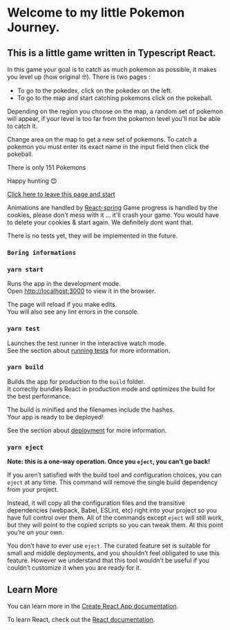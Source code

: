 # Welcome to my little Pokemon Journey.

## This is a little game written in Typescript React.

In this game your goal is to catch as much pokemon as possible, it makes you level up (how original 🤓).
There is two pages :
- To go to the pokedex, click on the pokedex on the left.
- To go to the map and start catching pokemons click on the pokeball.

Depending on the region you choose on the map, a random set of pokemon will appear, if your level is too far from the pokemon level you'll not be able to catch it.

Change area on the map to get a new set of pokemons.
To catch a pokemon you must enter its exact name in the input field then click the pokeball.

There is only 151 Pokemons

Happy hunting 😊


[Click here to leave this page and start](https://know-your-pokemons.netlify.app)


Animations are handled by [React-spring](https://react-spring.io/)
Game progress is handled by the cookies, please don't mess with it ... it'll crash your game. You would have to delete your cookies & start again.
We definitely dont want that.

There is no tests yet, they will be implemented in the future.


### `Boring informations`


### `yarn start`

Runs the app in the development mode.\
Open [http://localhost:3000](http://localhost:3000) to view it in the browser.

The page will reload if you make edits.\
You will also see any lint errors in the console.

### `yarn test`

Launches the test runner in the interactive watch mode.\
See the section about [running tests](https://facebook.github.io/create-react-app/docs/running-tests) for more information.

### `yarn build`

Builds the app for production to the `build` folder.\
It correctly bundles React in production mode and optimizes the build for the best performance.

The build is minified and the filenames include the hashes.\
Your app is ready to be deployed!

See the section about [deployment](https://facebook.github.io/create-react-app/docs/deployment) for more information.

### `yarn eject`

**Note: this is a one-way operation. Once you `eject`, you can’t go back!**

If you aren’t satisfied with the build tool and configuration choices, you can `eject` at any time. This command will remove the single build dependency from your project.

Instead, it will copy all the configuration files and the transitive dependencies (webpack, Babel, ESLint, etc) right into your project so you have full control over them. All of the commands except `eject` will still work, but they will point to the copied scripts so you can tweak them. At this point you’re on your own.

You don’t have to ever use `eject`. The curated feature set is suitable for small and middle deployments, and you shouldn’t feel obligated to use this feature. However we understand that this tool wouldn’t be useful if you couldn’t customize it when you are ready for it.

## Learn More

You can learn more in the [Create React App documentation](https://facebook.github.io/create-react-app/docs/getting-started).

To learn React, check out the [React documentation](https://reactjs.org/).
